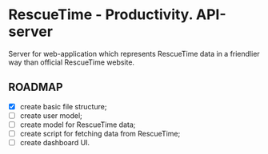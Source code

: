 # RescueTime - Productivity. API-server

Server for web-application which represents RescueTime data in a friendlier way
than official RescueTime website.

## ROADMAP

- [x] create basic file structure;
- [ ] create user model;
- [ ] create model for RescueTime data;
- [ ] create script for fetching data from RescueTime;
- [ ] create dashboard UI.
